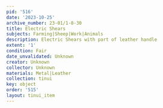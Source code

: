 ```yaml
---
pid: '516'
date: '2023-10-25'
archive_number: 23-01/1-8-30
title: Electric Shears
subjects: Farming|Sheep|Work|Animals
description: Electric Shears with part of leather handle
extent: '1'
condition: Fair
date_unvalidated: Unknown
creator: Unknown
collector: Unknown
materials: Metal|Leather
collection: tinui
key: object
order: '515'
layout: tinui_item
---
```

